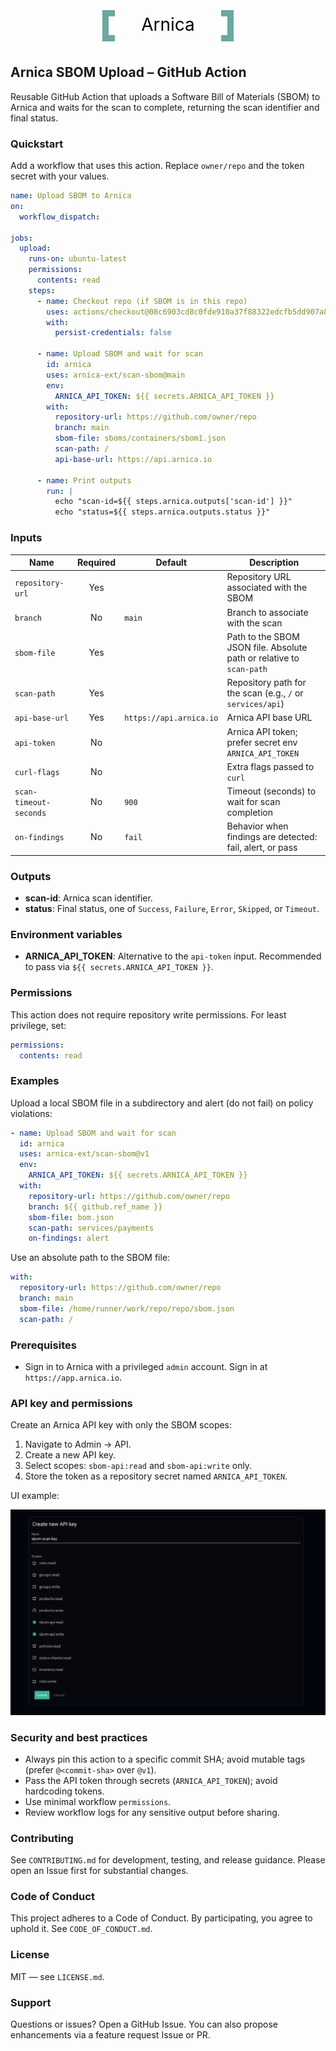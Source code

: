<p align="center">
  <a href="https://app.arnica.io">
    <svg width="220" height="60" viewBox="0 0 220 60" xmlns="http://www.w3.org/2000/svg" role="img" aria-label="Arnica">
      <title>Arnica</title>
      <g fill="none" stroke="#6aa8a0" stroke-width="10" stroke-linecap="square">
        <path d="M20 10 L10 10 L10 50 L20 50"/>
        <path d="M200 10 L210 10 L210 50 L200 50"/>
      </g>
      <text x="110" y="38" text-anchor="middle" font-family="-apple-system, system-ui, Segoe UI, Roboto, Helvetica, Arial, sans-serif" font-size="28" fill="#000">Arnica</text>
    </svg>
  </a>
</p>

## Arnica SBOM Upload – GitHub Action

Reusable GitHub Action that uploads a Software Bill of Materials (SBOM) to Arnica and waits for the scan to complete, returning the scan identifier and final status.

### Quickstart

Add a workflow that uses this action. Replace `owner/repo` and the token secret with your values.

```yaml
name: Upload SBOM to Arnica
on:
  workflow_dispatch:

jobs:
  upload:
    runs-on: ubuntu-latest
    permissions:
      contents: read
    steps:
      - name: Checkout repo (if SBOM is in this repo)
        uses: actions/checkout@08c6903cd8c0fde910a37f88322edcfb5dd907a8 # v5.0.0
        with:
          persist-credentials: false

      - name: Upload SBOM and wait for scan
        id: arnica
        uses: arnica-ext/scan-sbom@main
        env:
          ARNICA_API_TOKEN: ${{ secrets.ARNICA_API_TOKEN }}
        with:
          repository-url: https://github.com/owner/repo
          branch: main
          sbom-file: sboms/containers/sbom1.json
          scan-path: /
          api-base-url: https://api.arnica.io

      - name: Print outputs
        run: |
          echo "scan-id=${{ steps.arnica.outputs['scan-id'] }}"
          echo "status=${{ steps.arnica.outputs.status }}"
```

### Inputs

| Name                   | Required | Default                 | Description                                                          |
| ---------------------- | :------: | ----------------------- | -------------------------------------------------------------------- |
| `repository-url`       |   Yes    |                         | Repository URL associated with the SBOM                              |
| `branch`               |    No    | `main`                  | Branch to associate with the scan                                    |
| `sbom-file`            |   Yes    |                         | Path to the SBOM JSON file. Absolute path or relative to `scan-path` |
| `scan-path`            |   Yes    |                         | Repository path for the scan (e.g., `/` or `services/api`)           |
| `api-base-url`         |   Yes    | `https://api.arnica.io` | Arnica API base URL                                                  |
| `api-token`            |    No    |                         | Arnica API token; prefer secret env `ARNICA_API_TOKEN`               |
| `curl-flags`           |    No    |                         | Extra flags passed to `curl`                                         |
| `scan-timeout-seconds` |    No    | `900`                   | Timeout (seconds) to wait for scan completion                        |
| `on-findings`          |    No    | `fail`                  | Behavior when findings are detected: fail, alert, or pass            |

### Outputs

- **scan-id**: Arnica scan identifier.
- **status**: Final status, one of `Success`, `Failure`, `Error`, `Skipped`, or `Timeout`.

### Environment variables

- **ARNICA_API_TOKEN**: Alternative to the `api-token` input. Recommended to pass via `${{ secrets.ARNICA_API_TOKEN }}`.

### Permissions

This action does not require repository write permissions. For least privilege, set:

```yaml
permissions:
  contents: read
```

### Examples

Upload a local SBOM file in a subdirectory and alert (do not fail) on policy violations:

```yaml
- name: Upload SBOM and wait for scan
  id: arnica
  uses: arnica-ext/scan-sbom@v1
  env:
    ARNICA_API_TOKEN: ${{ secrets.ARNICA_API_TOKEN }}
  with:
    repository-url: https://github.com/owner/repo
    branch: ${{ github.ref_name }}
    sbom-file: bom.json
    scan-path: services/payments
    on-findings: alert
```

Use an absolute path to the SBOM file:

```yaml
with:
  repository-url: https://github.com/owner/repo
  branch: main
  sbom-file: /home/runner/work/repo/repo/sbom.json
  scan-path: /
```

### Prerequisites

- Sign in to Arnica with a privileged `admin` account. Sign in at `https://app.arnica.io`.

### API key and permissions

Create an Arnica API key with only the SBOM scopes:

1. Navigate to Admin → API.
2. Create a new API key.
3. Select scopes: `sbom-api:read` and `sbom-api:write` only.
4. Store the token as a repository secret named `ARNICA_API_TOKEN`.

UI example:

![Create Arnica API key with SBOM scopes](docs/images/api-key-scopes-sbom.png)

### Security and best practices

- Always pin this action to a specific commit SHA; avoid mutable tags (prefer `@<commit-sha>` over `@v1`).
- Pass the API token through secrets (`ARNICA_API_TOKEN`); avoid hardcoding tokens.
- Use minimal workflow `permissions`.
- Review workflow logs for any sensitive output before sharing.

### Contributing

See `CONTRIBUTING.md` for development, testing, and release guidance. Please open an Issue first for substantial changes.

### Code of Conduct

This project adheres to a Code of Conduct. By participating, you agree to uphold it. See `CODE_OF_CONDUCT.md`.

### License

MIT — see `LICENSE.md`.

### Support

Questions or issues? Open a GitHub Issue. You can also propose enhancements via a feature request Issue or PR.
